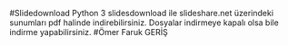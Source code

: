 #Slidedownload Python 3
slidesdownload ile slideshare.net üzerindeki sunumları pdf halinde indirebilirsiniz.
Dosyalar indirmeye kapalı olsa bile indirme yapabilirsiniz.
#Ömer Faruk GERİŞ
